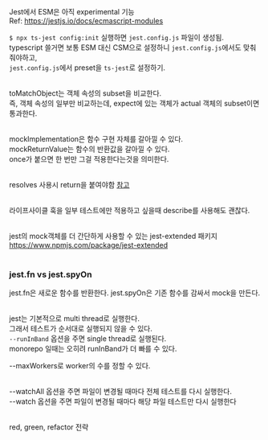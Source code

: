 Jest에서 ESM은 아직 experimental 기능 <br>
Ref: https://jestjs.io/docs/ecmascript-modules

`$ npx ts-jest config:init` 실행하면 `jest.config.js` 파일이 생성됨. <br>
typescript 쓸거면 보통 ESM 대신 CSM으로 설정하니 `jest.config.js`에서도 맞춰줘야하고, <br>
`jest.config.js`에서 preset을 `ts-jest`로 설정하기. <br><br>

toMatchObject는 객체 속성의 subset을 비교한다. <br>
즉, 객체 속성의 일부만 비교하는데, expect에 있는 객체가 actual 객체의 subset이면 통과한다. <br><br>

mockImplementation은 함수 구현 자체를 갈아낄 수 있다.<br>
mockReturnValue는 함수의 반환값을 갈아낄 수 있다.<br>
once가 붙으면 한 번만 그걸 적용한다는것을 의미한다. <br><br>

resolves 사용시 return을 붙여야함 [참고](https://jestjs.io/docs/asynchronous) <br><br>

라이프사이클 훅을 일부 테스트에만 적용하고 싶을때 describe를 사용해도 괜찮다. <br><br>

jest의 mock객체를 더 간단하게 사용할 수 있는 jest-extended 패키지<br>
https://www.npmjs.com/package/jest-extended <br><br>

### jest.fn vs jest.spyOn

jest.fn은 새로운 함수를 반환한다.
jest.spyOn은 기존 함수를 감싸서 mock을 만든다. <br><br>

jest는 기본적으로 multi thread로 실행한다. <br>
그래서 테스트가 순서대로 실행되지 않을 수 있다. <br>
`--runInBand` 옵션을 주면 single thread로 실행된다. <br>
monorepo 일때는 오히려 runInBand가 더 빠를 수 있다. <br>

--maxWorkers로 worker의 수를 정할 수 있다. <br><br>

--watchAll 옵션을 주면 파일이 변경될 때마다 전체 테스트를 다시 실행한다. <br>
--watch 옵션을 주면 파일이 변경될 때마다 해당 파일 테스트만 다시 실행한다 <br><br>

red, green, refactor 전략 <br>
